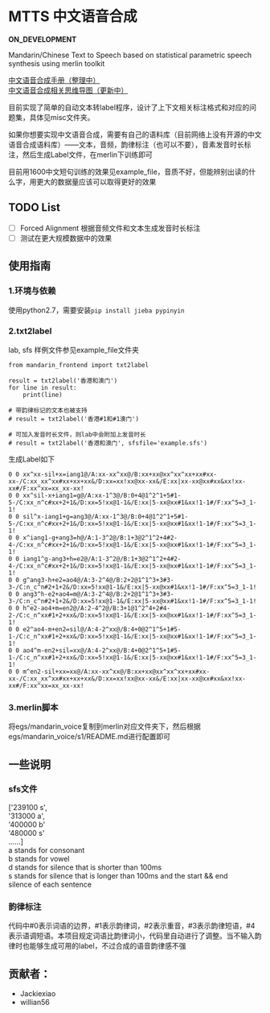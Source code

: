 # MTTS 中文语音合成

**ON_DEVELOPMENT**

Mandarin/Chinese Text to Speech based on statistical parametric speech synthesis using merlin toolkit

[中文语音合成手册（整理中）](http://mtts.readthedocs.io/zh_CN/latest/#)  
[中文语音合成相关思维导图（更新中）](http://naotu.baidu.com/file/efd4f580e80ed57c7bef115f2d7d5813?token=9b6dd5d2e4bc5b95)  

目前实现了简单的自动文本转label程序，设计了上下文相关标注格式和对应的问题集，具体见misc文件夹。

如果你想要实现中文语音合成，需要有自己的语料库（目前网络上没有开源的中文语音合成语料库）——文本，音频，韵律标注（也可以不要），音素发音时长标注，然后生成Label文件，在merlin下训练即可

目前用1600中文短句训练的效果见example_file，音质不好，但能辨别出读的什么字，用更大的数据量应该可以取得更好的效果

## TODO List
- [ ] Forced Alignment 根据音频文件和文本生成发音时长标注
- [ ] 测试在更大规模数据中的效果

## 使用指南
### 1.环境与依赖
使用python2.7，需要安装`pip install jieba pypinyin`
### 2.txt2label

lab, sfs 样例文件参见example_file文件夹

```
from mandarin_frontend import txt2label

result = txt2label('香港和澳门')
for line in result:
    print(line)

# 带韵律标记的文本也被支持
# result = txt2label('香港#1和#1澳门')

# 可加入发音时长文件，则lab中会附加上发音时长
# result = txt2label('香港和澳门', sfsfile='example.sfs')
```

生成Label如下
```
0 0 xx^xx-sil+x=iang1@/A:xx-xx^xx@/B:xx+xx@xx^xx^xx+xx#xx-xx-/C:xx_xx^xx#xx+xx+xx&/D:xx=xx!xx@xx-xx&/E:xx|xx-xx@xx#xx&xx!xx-xx#/F:xx^xx=xx_xx-xx!
0 0 xx^sil-x+iang1=g@/A:xx-1^3@/B:0+4@1^2^1+5#1-5-/C:xx_n^c#xx+2+1&/D:xx=5!xx@1-1&/E:xx|5-xx@xx#1&xx!1-1#/F:xx^5=3_1-1!
0 0 sil^x-iang1+g=ang3@/A:xx-1^3@/B:0+4@1^2^1+5#1-5-/C:xx_n^c#xx+2+1&/D:xx=5!xx@1-1&/E:xx|5-xx@xx#1&xx!1-1#/F:xx^5=3_1-1!
0 0 x^iang1-g+ang3=h@/A:1-3^2@/B:1+3@2^1^2+4#2-4-/C:xx_n^c#xx+2+1&/D:xx=5!xx@1-1&/E:xx|5-xx@xx#1&xx!1-1#/F:xx^5=3_1-1!
0 0 iang1^g-ang3+h=e2@/A:1-3^2@/B:1+3@2^1^2+4#2-4-/C:xx_n^c#xx+2+1&/D:xx=5!xx@1-1&/E:xx|5-xx@xx#1&xx!1-1#/F:xx^5=3_1-1!
0 0 g^ang3-h+e2=ao4@/A:3-2^4@/B:2+2@1^1^3+3#3-3-/C:n_c^n#2+1+2&/D:xx=5!xx@1-1&/E:xx|5-xx@xx#1&xx!1-1#/F:xx^5=3_1-1!
0 0 ang3^h-e2+ao4=m@/A:3-2^4@/B:2+2@1^1^3+3#3-3-/C:n_c^n#2+1+2&/D:xx=5!xx@1-1&/E:xx|5-xx@xx#1&xx!1-1#/F:xx^5=3_1-1!
0 0 h^e2-ao4+m=en2@/A:2-4^2@/B:3+1@1^2^4+2#4-2-/C:c_n^xx#1+2+xx&/D:xx=5!xx@1-1&/E:xx|5-xx@xx#1&xx!1-1#/F:xx^5=3_1-1!
0 0 e2^ao4-m+en2=sil@/A:4-2^xx@/B:4+0@2^1^5+1#5-1-/C:c_n^xx#1+2+xx&/D:xx=5!xx@1-1&/E:xx|5-xx@xx#1&xx!1-1#/F:xx^5=3_1-1!
0 0 ao4^m-en2+sil=xx@/A:4-2^xx@/B:4+0@2^1^5+1#5-1-/C:c_n^xx#1+2+xx&/D:xx=5!xx@1-1&/E:xx|5-xx@xx#1&xx!1-1#/F:xx^5=3_1-1!
0 0 m^en2-sil+xx=xx@/A:xx-xx^xx@/B:xx+xx@xx^xx^xx+xx#xx-xx-/C:xx_xx^xx#xx+xx+xx&/D:xx=xx!xx@xx-xx&/E:xx|xx-xx@xx#xx&xx!xx-xx#/F:xx^xx=xx_xx-xx!
```

### 3.merlin脚本
将egs/mandarin_voice复制到merlin对应文件夹下，然后根据egs/mandarin_voice/s1/README.md进行配置即可


## 一些说明
### sfs文件
['239100 s',   
'313000 a',   
'400000 b'   
'480000 s'   
......]  
a stands for consonant  
b stands for vowel  
d stands for silence that is shorter than 100ms  
s stands for silence that is longer than 100ms and the start && end  
silence of each sentence  
 
### 韵律标注
代码中#0表示词语的边界，#1表示韵律词，#2表示重音，#3表示韵律短语，#4表示语调短语。本项目规定词语比韵律词小，代码里自动进行了调整。当不输入韵律时也能够生成可用的label，不过合成的语音韵律感不强

## 贡献者：
* Jackiexiao
* willian56

